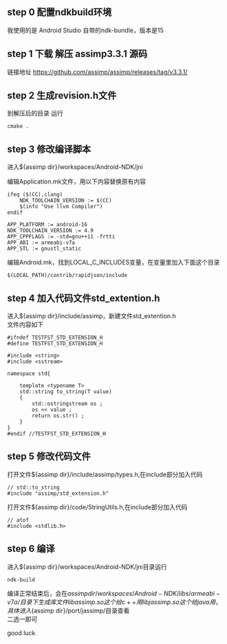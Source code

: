 ## step 0 配置ndkbuild环境

我使用的是 Android Studio 自带的ndk-bundle，版本是15


## step 1 下载 解压 assimp3.3.1 源码

链接地址 https://github.com/assimp/assimp/releases/tag/v3.3.1/  

## step 2  生成revision.h文件

到解压后的目录 运行  

    cmake .

## step 3  修改编译脚本

进入${assimp dir}/workspaces/Android-NDK/jni  

编辑Application.mk文件，用以下内容替换原有内容  

```
ifeq ($(CC),clang)
    NDK_TOOLCHAIN_VERSION := $(CC)
    $(info "Use llvm Compiler")
endif

APP_PLATFORM := android-16
NDK_TOOLCHAIN_VERSION := 4.9
APP_CPPFLAGS := -std=gnu++11 -frtti
APP_ABI := armeabi-v7a
APP_STL := gnustl_static
```

编辑Android.mk，找到LOCAL_C_INCLUDES变量，在变量里加入下面这个目录 

    $(LOCAL_PATH)/contrib/rapidjson/include

## step 4  加入代码文件std_extention.h

进入${assimp dir}/include/assimp，新建文件std_extention.h  
文件内容如下  
```
#ifndef TESTFST_STD_EXTENSION_H
#define TESTFST_STD_EXTENSION_H

#include <string>
#include <sstream>

namespace std{

    template <typename T>
    std::string to_string(T value)
    {
        std::ostringstream os ;
        os << value ;
        return os.str() ;
    }
}
#endif //TESTFST_STD_EXTENSION_H
```

## step 5  修改代码文件

打开文件${assimp dir}/include/assimp/types.h,在include部分加入代码
```
// std::to_string
#include "assimp/std_extension.h"
```

打开文件${assimp dir}/code/StringUtils.h,在include部分加入代码

```
// atof
#include <stdlib.h>
```



## step 6 编译

进入${assimp dir}/workspaces/Android-NDK/jni目录运行  
```
ndk-build
```
编译正常结束后，会在${assimp dir}/workspaces/Android-NDK/libs/armeabi-v7a/目录下生成库文件  
libassimp.so 这个给c++用  
libjassimp.so 这个给java用，具体进入${assimp dir}/port/jassimp/目录查看  
二选一即可  

good luck
